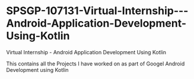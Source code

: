# SPSGP-107131-Virtual-Internship---Android-Application-Development-Using-Kotlin
Virtual Internship - Android Application Development Using Kotlin

This contains all the Projects I have worked on as part of Googel Android Development using Kotlin

